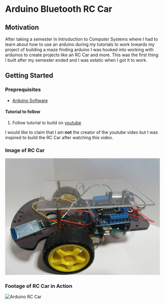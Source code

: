 # Arduino Bluetooth RC Car
## Motivation

After taking a semester in Introduction to Computer Systems where I had to learn about how to use an arduino during my tutorials to work towards my project of building a maze finding arduino I was hooked into working with arduinos to create projects like an RC Car and more. This was the first thing I built after my semester ended and I was estatic when I got it to work.

## Getting Started

### Preprequisites

- [Arduino Software](https://www.arduino.cc/en/software)

#### Tutorial to follow
1. Follow tutorial to build on [youtube](https://www.youtube.com/watch?v=Q36NbjPMV5k)

I would like to claim that I am <b>not</b> the creator of the youtube video but I was inspired to build the RC Car after watching this video.

### Image of RC Car
![Arduino RC Car](resources/arduino_rc_car.png)

### Footage of RC Car in Action
![Arduino RC Car](resources/arduino_rc_car.gif)

